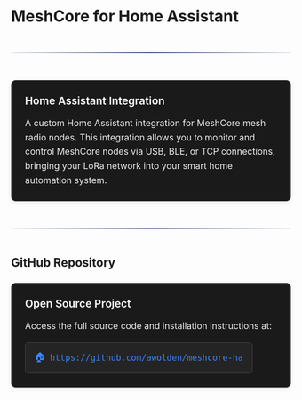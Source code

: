 # MeshCore for Home Assistant

<div class="section-divider">
  <div class="divider-line"></div>
</div>

<div class="simple-card">
  <h4>Home Assistant Integration</h4>
  <p>A custom Home Assistant integration for MeshCore mesh radio nodes. This integration allows you to monitor and control MeshCore nodes via USB, BLE, or TCP connections, bringing your LoRa network into your smart home automation system.</p>
</div>

<div class="section-divider">
  <div class="divider-line"></div>
</div>

## GitHub Repository

<div class="simple-card">
  <h4>Open Source Project</h4>
  <p>Access the full source code and installation instructions at:</p>
  <div class="repo-link">
    <a href="https://github.com/awolden/meshcore-ha" target="_blank" class="github-link">
      <span class="link-icon">🏠</span>
      <span class="link-text">https://github.com/awolden/meshcore-ha</span>
    </a>
  </div>
</div>

<style>
.section-divider {
  display: flex;
  align-items: center;
  justify-content: center;
  margin: 3rem 0;
}

.divider-line {
  height: 2px;
  background: linear-gradient(90deg, rgba(30, 59, 112, 0.1), rgba(30, 59, 112, 0.8) 50%, rgba(30, 59, 112, 0.1));
  flex-grow: 1;
}

/* Simple Card Style */
.simple-card {
  background-color: #1a1a1a;
  border-radius: 8px;
  padding: 1.5rem;
  margin: 1.5rem 0;
  border: 1px solid #333;
  box-shadow: 0 2px 8px rgba(0,0,0,0.1);
}

.simple-card h4 {
  color: #fff;
  margin-top: 0;
  margin-bottom: 1rem;
  font-size: 1.2rem;
  font-weight: 600;
}

.simple-card p {
  color: #eee;
  font-size: 1rem;
  line-height: 1.6;
  margin-bottom: 1rem;
}

.simple-card p:last-child {
  margin-bottom: 0;
}

/* Repository Link */
.repo-link {
  margin-top: 1rem;
}

.github-link {
  display: inline-flex;
  align-items: center;
  background-color: #242424;
  border: 1px solid #404040;
  border-radius: 6px;
  padding: 0.75rem 1rem;
  text-decoration: none;
  transition: background-color 0.2s, border-color 0.2s;
  color: #3884ff;
  font-size: 0.95rem;
}

.github-link:hover {
  background-color: #2a2a2a;
  border-color: #3884ff;
}

.link-icon {
  margin-right: 0.5rem;
  font-size: 1.1rem;
}

.link-text {
  color: #3884ff;
  font-family: monospace;
}
</style>
